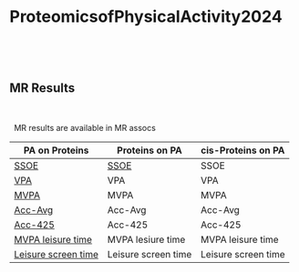 # ProteomicsofPhysicalActivity2024
&nbsp;

&nbsp;

## MR Results
&nbsp;

&nbsp;
MR results are available in MR assocs


| PA on Proteins      | Proteins on PA      | cis-Proteins on PA |
| ----------------    | ------------------  | ------------------ |
| [SSOE](https://goedhart.shinyapps.io:/VolcaNoseR/?data=5;;b;X_Log10P;outcome&vis=4;0.8;0,0;2;significant;fc&can=10;TRUE;;&layout=;;TRUE;-2,2;0,5;X;600;800&color=1;none&label=TRUE;SSOE;TRUE;Beta-Coeffcient;-Log10P;;24;24;18;6;TRUE&url=https://raw.githubusercontent.com/klimentidis-lab/ProteomicsofPhysicalActivity2024/main/MR_assocs/PA_on_protein/results/MR_ssoe_on2940proteins_wald.ratio_expoflessthan5e-8_20240311.csv)                | [SSOE](https://goedhart.shinyapps.io:/VolcaNoseR/?data=5;;b;X_Log10P;exposure&vis=4;0.8;0,0;2;significant;fc&can=10;TRUE;;&layout=;;TRUE;-0.1,0.1;0,5;X;600;800&color=1;none&label=TRUE;SSOE;TRUE;Beta-Coeffcient;-Log10P;;24;24;18;6;TRUE&url=https://raw.githubusercontent.com/klimentidis-lab/ProteomicsofPhysicalActivity2024/main/MR_assocs/Protein_on_PA/results/MR_2940proteins_on_ssoe_expoflessthan5e-8_20240311.csv)                | SSOE |
| [VPA](https://goedhart.shinyapps.io:/VolcaNoseR/?data=5;;b;X_Log10P;outcome&vis=4;0.8;0,0;2;significant;fc&can=10;TRUE;;&layout=;;TRUE;-2,2;0,5;X;600;800&color=1;none&label=TRUE;VPA;TRUE;Beta-Coeffcient;-Log10P;;24;24;18;6;TRUE&url=https://raw.githubusercontent.com/klimentidis-lab/ProteomicsofPhysicalActivity2024/main/MR_assocs/PA_on_protein/results/MR_vpa_on2940proteins_wald.ratio_expoflessthan5e-8_20240311.csv)                 | VPA                 | VPA |
| [MVPA](https://goedhart.shinyapps.io:/VolcaNoseR/?data=5;;b;X_Log10P;outcome&vis=4;0.8;0,0;2;significant;fc&can=10;TRUE;;&layout=;;TRUE;-2,2;0,5;X;600;800&color=1;none&label=TRUE;VPA;TRUE;Beta-Coeffcient;-Log10P;;24;24;18;6;TRUE&url=https://raw.githubusercontent.com/klimentidis-lab/ProteomicsofPhysicalActivity2024/main/MR_assocs/PA_on_protein/results/MR_mvpa_on2940proteins_wald.ratio_expoflessthan5e-8_20240311.csv)                | MVPA                | MVPA |
| [Acc-Avg](https://goedhart.shinyapps.io:/VolcaNoseR/?data=5;;b;X_Log10P;outcome&vis=4;0.8;0,0;2;significant;fc&can=10;TRUE;;&layout=;;TRUE;-0.3,0.3;0,8;X;600;800&color=1;none&label=TRUE;Acceleration_Average;TRUE;Beta-Coeffcient;-Log10P;;24;24;18;6;TRUE&url=https://raw.githubusercontent.com/klimentidis-lab/ProteomicsofPhysicalActivity2024/main/MR_assocs/PA_on_protein/results/MR_acc_ave_on2940proteins_wald.ratio_expoflessthan5e-8_20240311.csv)             | Acc-Avg             | Acc-Avg |
| [Acc-425](https://goedhart.shinyapps.io:/VolcaNoseR/?data=5;;b;X_Log10P;outcome&vis=4;0.8;0,0;2;significant;fc&can=10;TRUE;;&layout=;;TRUE;-2,2;0,5;X;600;800&color=1;none&label=TRUE;Acceleration_425;TRUE;Beta-Coeffcient;-Log10P;;24;24;18;6;TRUE&url=https://raw.githubusercontent.com/klimentidis-lab/ProteomicsofPhysicalActivity2024/main/MR_assocs/PA_on_protein/results/MR_acc_425_on2940proteins_wald.ratio_expoflessthan5e-8_20240311.csv)             | Acc-425             | Acc-425 |
| [MVPA leisure time](https://goedhart.shinyapps.io:/VolcaNoseR/?data=5;;b;X_Log10P;outcome&vis=4;0.8;0,0;2;significant;fc&can=10;TRUE;;&layout=;;TRUE;-1,1;0,6;X;600;800&color=1;none&label=TRUE;MVPA_Leisure_Time;TRUE;Beta-Coeffcient;-Log10P;;24;24;18;6;TRUE&url=https://raw.githubusercontent.com/klimentidis-lab/ProteomicsofPhysicalActivity2024/main/MR_assocs/PA_on_protein/results/MR_mvpa_leisure_time_on2940proteins_wald.ratio_expoflessthan5e-8_20240311.csv)   | MVPA lesiure time   | MVPA leisure time |
| [Leisure screen time](https://goedhart.shinyapps.io:/VolcaNoseR/?data=5;;b;X_Log10P;outcome&vis=4;0.8;0,0;2;significant;fc&can=10;TRUE;;&layout=;;TRUE;-0.5,0.5;0,15;X;600;800&color=1;none&label=TRUE;Leisure_Screen_Time;TRUE;Beta-Coeffcient;-Log10P;;24;24;18;6;TRUE&url=https://raw.githubusercontent.com/klimentidis-lab/ProteomicsofPhysicalActivity2024/main/MR_assocs/PA_on_protein/results/MR_leisure_screen_time_on2940proteins_wald.ratio_expoflessthan5e-8_20240311.csv)| Leisure screen time | Leisure screen time |

